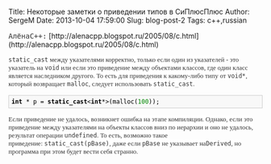 Title: Некоторые заметки о приведении типов в СиПлюсПлюс
Author: SergeM
Date: 2013-10-04 17:59:00
Slug: blog-post-2
Tags: c++,russian

<div dir="ltr" style="text-align: left;" trbidi="on"><span style="color: #333333; font-family: monospace;">АлёнаC++:</span>
[http://alenacpp.blogspot.ru/2005/08/c.html](http://alenacpp.blogspot.ru/2005/08/c.html)

<code style="background-color: white; color: #333333;">static_cast</code><span style="background-color: white; color: #333333; font-family: Georgia, serif; font-size: 13px;">&nbsp;между указателями корректно, только если один из указателей - это указатель на&nbsp;</span><code style="background-color: white; color: #333333;">void</code><span style="background-color: white; color: #333333; font-family: Georgia, serif; font-size: 13px;">&nbsp;или если это приведение между объектами классов, где один класс является наследником другого. То есть для приведения к какому-либо типу от&nbsp;</span><code style="background-color: white; color: #333333;">void*</code><span style="background-color: white; color: #333333; font-family: Georgia, serif; font-size: 13px;">, который возвращает&nbsp;</span><code style="background-color: white; color: #333333;">malloc</code><span style="background-color: white; color: #333333; font-family: Georgia, serif; font-size: 13px;">, следует использовать&nbsp;</span><code style="background-color: white; color: #333333;">static_cast</code><span style="background-color: white; color: #333333; font-family: Georgia, serif; font-size: 13px;">.</span>
<pre style="background-color: white; color: #333333;"><code class="cpp" style="background-color: #f8f8f8; background-position: initial initial; background-repeat: initial initial; border: 1px solid rgb(204, 204, 204); color: black; display: block; padding: 5px;"><span class="keyword" style="font-weight: bold;">int</span> * p = <span class="keyword" style="font-weight: bold;">static_cast</span><<span class="keyword" style="font-weight: bold;">int</span>*>(malloc(<span class="number" style="color: #008800;">100</span>));</code></pre><span style="background-color: white; color: #333333; font-family: Georgia, serif; font-size: 13px;">Если приведение не удалось, возникнет ошибка на этапе компиляции. Однако, если это приведение между указателями на объекты классов вниз по иерархии и оно не удалось, результат операции&nbsp;</span><code style="background-color: white; color: #333333;">undefined</code><span style="background-color: white; color: #333333; font-family: Georgia, serif; font-size: 13px;">. То есть, возможно такое приведение:&nbsp;</span><code style="background-color: white; color: #333333;">static_cast<Derived*>(pBase)</code><span style="background-color: white; color: #333333; font-family: Georgia, serif; font-size: 13px;">, даже если&nbsp;</span><code style="background-color: white; color: #333333;">pBase</code><span style="background-color: white; color: #333333; font-family: Georgia, serif; font-size: 13px;">&nbsp;не указывает на</span><code style="background-color: white; color: #333333;">Derived</code><span style="background-color: white; color: #333333; font-family: Georgia, serif; font-size: 13px;">, но программа при этом будет вести себя странно.</span></div>